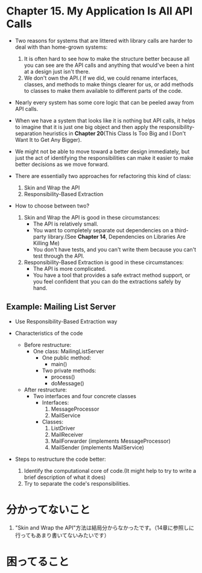 # Chapter 15. My Application Is All API Calls

* Two reasons for systems that are littered with library calls are harder to deal with than home-grown systems:
    1. It is often hard to see how to make the structure better because all you can see are the API calls and anything that would've been a hint at a design just isn't there.
    1. We don't own the API.( If we did, we could rename interfaces, classes, and methods to make things clearer for us, or add methods to classes to make them available to different parts of the code.

* Nearly every system has some core logic that can be peeled away from API calls.

* When we have a system that looks like it is nothing but API calls, it helps to imagine that it is just one big object and then apply the responsibility-separation heuristics in **Chapter 20**(This Class Is Too Big and I Don't Want It to Get Any Bigger).
* We might not be able to move toward a better design immediately, but just the act of identifying the responsibilities can make it easier to make better decisions as we move forward.

* There are essentially two approaches for refactoring this kind of class:
    1. Skin and Wrap the API
    1. Responsibility-Based Extraction

* How to choose between two?
    1. Skin and Wrap the API is good in these circumstances:
        * The API is relatively small.
        * You want to completely separate out dependencies on a third-party library.(See **Chapter 14**, Dependencies on Libraries Are Killing Me)
        * You don't have tests, and you can't write them because you can't test through the API.
    1. Responsibility-Based Extraction is good in these circumstances:
        * The API is more complicated.
        * You have a tool that provides a safe extract method support, or you feel confident that you can do the extractions safely by hand.

## Example: Mailing List Server

* Use Responsibility-Based Extraction way

* Characteristics of the code
    * Before restructure:
        * One class: MailingListServer
            * One public method:
                * main()
            * Two private methods:
                * process()
                * doMessage()
    * After restructure:
        * Two interfaces and four concrete classes
            * Interfaces:
                1. MessageProcessor
                1. MailService
            * Classes:
                1. ListDriver
                1. MailReceiver
                1. MailForwarder (implements MessageProcessor)
                1. MailSender (implements MailService)

* Steps to restructure the code better:
    1. Identify the computational core of code.(It might help to try to write a brief description of what it does)
    1. Try to separate the code's responsibilities.

# 分かってないこと

1. "Skin and Wrap the API"方法は結局分からなかったです。（14章に参照しに行ってもあまり書いてないみたいです）

# 困ってること
